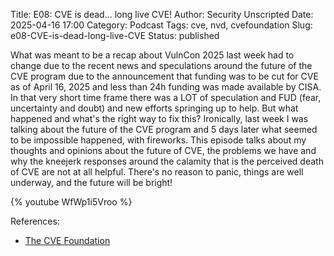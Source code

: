 Title: E08: CVE is dead... long live CVE!
Author: Security Unscripted
Date: 2025-04-16 17:00
Category: Podcast
Tags: cve, nvd, cvefoundation
Slug: e08-CVE-is-dead-long-live-CVE
Status: published

What was meant to be a recap about VulnCon 2025 last week had to change due to the recent news and speculations around the future of the CVE program due to the announcement that funding was to be cut for CVE as of April 16, 2025 and less than 24h funding was made available by CISA.  In that very short time frame there was a LOT of speculation and FUD (fear, uncertainty and doubt) and new efforts springing up to help.  But what happened and what's the right way to fix this?  Ironically, last week I was talking about the future of the CVE program and 5 days later what seemed to be impossible happened, with fireworks.  This episode talks about my thoughts and opinions about the future of CVE, the problems we have and why the kneejerk responses around the calamity that is the perceived death of CVE are not at all helpful.  There's no reason to panic, things are well underway, and the future will be bright!

{% youtube WfWp1i5Vroo %}

References:

* [The CVE Foundation](https://www.thethecvefoundation.org/)
